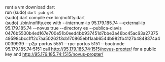 rent a vm 
download dart    
run (sudo) ```dart pub get```    
(sudo) dart compile exe bin/nofifty.dart    
(sudo) ./bin/nofifty.exe with --internum-ip 95.179.185.74 --external-ip 95.179.185.74  --novus true --directory es --publica-clavis 0476b5530b4ed167e700e51b0eed4bb937451d7bbe3a46bc45ac63a2737549598cbcc1ff2c7aa50262f3cb170865ebf1aab6544b982fb4127b4848374a40039939 --p2p-portus 5551 --rpc-portus 5151 --bootnode 95.179.185.74:5151
call http://95.179.185.74:1515/novus-propter/ for a public key
and http://95.179.185.74:1515/novus-propter/
